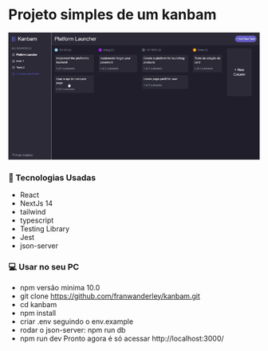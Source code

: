# Projeto simples de um kanbam
![Demonstração do Kanban](https://raw.githubusercontent.com/franwanderley/kanbam/master/public/screen/capture.gif)
### 🚀 Tecnologias Usadas
* React
* NextJs 14
* tailwind
* typescript
* Testing Library
* Jest
* json-server

### 💻 Usar no seu PC
* npm versão minima 10.0
* git clone https://github.com/franwanderley/kanbam.git
* cd kanbam
* npm install
* criar .env seguindo o env.example
* rodar o json-server: npm run db
* npm run dev Pronto agora é só acessar http://localhost:3000/